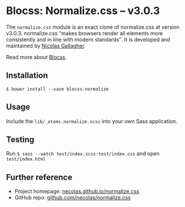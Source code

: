 # Blocss: Normalize.css – v3.0.3

The `normalize.css` module is an exact clone of normalize.css at version v3.0.3.
normalize.css <q>makes browsers render all elements more consistently and in
line with modern standards</q>. It is developed and maintained by [Nicolas
Gallagher](https://twitter.com/necolas).

Read more about [Blocss](https://blocss.github.io/blocss).


## Installation

    $ bower install --save blocss-normalize

## Usage

Include the `lib/_atoms.normalize.scss` into your own Sass application.

## Testing

Run `$ sass --watch test/index.scss:test/index.css` and open `test/index.html`

## Further reference

* Project homepage: [necolas.github.io/normalize.css](http://necolas.github.io/normalize.css/)
* GitHub repo: [github.com/necolas/normalize.css](https://github.com/necolas/normalize.css/)
